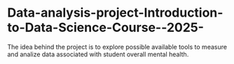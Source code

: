 # Data-analysis-project-Introduction-to-Data-Science-Course--2025-
The idea behind the project is to explore possible available tools to measure and analize data associated with student overall mental health.
